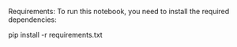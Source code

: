 

Requirements:
To run this notebook, you need to install the required dependencies:

pip install -r requirements.txt
